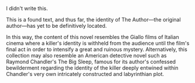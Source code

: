 I didn't write this.

This is a found text, and thus far, the identity of The Author—the original author—has yet to be definitively located.

In this way, the content of this novel resembles the Giallo films of Italian cinema where a killer's identity is withheld from the audience until the film's final act in order to intensify a great and ruinous mystery. Alternatively, this collection may also resemble an American detective novel such as Raymond Chandler's The Big Sleep, famous for its author's confessed bewilderment regarding the identity of the killer deeply entwined within Chandler's very own intricately constructed and labyrinthian plot.